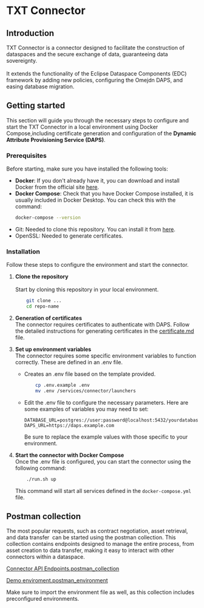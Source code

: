 # TXT Connector

## Introduction

TXT Connector is a connector designed to facilitate the construction of dataspaces and the secure exchange of data, guaranteeing data sovereignty.
 <br>
 <br>
It extends the functionality of the Eclipse Dataspace Components (EDC) framework by adding new policies, configuring the Omejdn DAPS, and easing database migration.
<br>

## Getting started

This section will guide you through the necessary steps to configure and start the TXT Connector in a local environment using Docker Compose,including certificate generation and configuration of the **Dynamic Attribute Provisioning Service (DAPS)**.

### Prerequisites

Before starting, make sure you have installed the following tools:

- **Docker**: If you don't already have it, you can download and install Docker from the official site [here](https://www.docker.com/).
- **Docker Compose**: Check that you have Docker Compose installed, it is usually included in Docker Desktop. You can check this with the command: 
    ```bash
    docker-compose --version
    ```
- Git: Needed to clone this repository. You can install it from [here](https://git-scm.com/).
- OpenSSL: Needed to generate certificates.

### Installation

Follow these steps to configure the environment and start the connector.

1. **Clone the repository**
<br><br>Start by cloning this repository in your local environment.
    ```bash
        git clone ...
        cd repo-name
    ```

2. **Generation of certificates**
    <br>
    The connector requires certificates to authenticate with DAPS. Follow the detailed instructions for generating certificates in the [certificate.md](./certificate.md) file.

3. **Set up environment variables**
    <br>
    The connector requires some specific environment variables to function correctly. These are defined in an .env file.
    - Creates an .env file based on the template provided.
        ```bash
            cp .env.example .env
            mv .env /services/connector/launchers
        ```

    - Edit the .env file to configure the necessary parameters. Here are some examples of variables you may need to set:
        ```
        DATABASE_URL=postgres://user:password@localhost:5432/yourdatabase
        DAPS_URL=https://daps.example.com
        ```
        Be sure to replace the example values with those specific to your environment.

4. **Start the connector with Docker Compose**
    <br>
    Once the .env file is configured, you can start the connector using the following command: 
    ```bash
        ./run.sh up
    ```
    This command will start all services defined in the `docker-compose.yml` file.


## Postman collection

The most popular requests, such as contract negotiation, asset retrieval, and data transfer  can be started using the postman collection. This collection contains endpoints designed to manage the entire process, from asset creation to data transfer, making it easy to interact with other connectors within a dataspace.

[Connector API Endpoints.postman\_collection](Connector%20API%20Endpoints.postman_collection.json)


[Demo enviroment.postman\_environment](Demo%20Environment.postman_environment.json)

Make sure to import the environment file as well, as this collection includes preconfigured environments.
